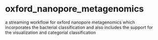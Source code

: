 # oxford_nanopore_metagenomics
a streaming workflow for oxford nanopore metagenomics which incorporates the bacterial classification and also includes the support for the visualization and categorial classification
